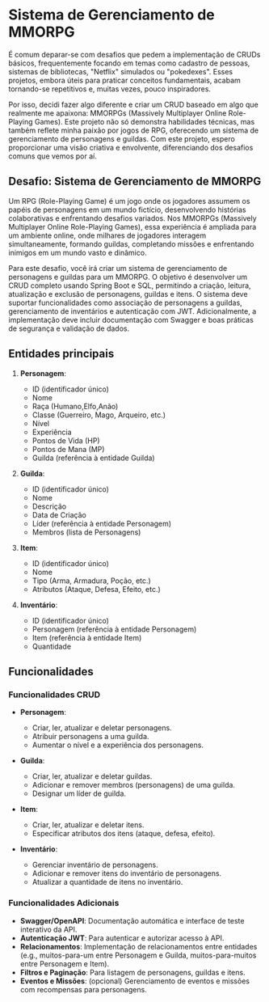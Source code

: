 # Sistema de Gerenciamento de MMORPG

É comum deparar-se com desafios que pedem a implementação de CRUDs básicos, frequentemente focando em temas como cadastro de pessoas, sistemas de bibliotecas, "Netflix" simulados ou "pokedexes". Esses projetos, embora úteis para praticar conceitos fundamentais, acabam tornando-se repetitivos e, muitas vezes, pouco inspiradores.

Por isso, decidi fazer algo diferente e criar um CRUD baseado em algo que realmente me apaixona: MMORPGs (Massively Multiplayer Online Role-Playing Games). Este projeto não só demonstra habilidades técnicas, mas também reflete minha paixão por jogos de RPG, oferecendo um sistema de gerenciamento de personagens e guildas. Com este projeto, espero proporcionar uma visão criativa e envolvente, diferenciando dos desafios comuns que vemos por aí.

## Desafio: Sistema de Gerenciamento de MMORPG

Um RPG (Role-Playing Game) é um jogo onde os jogadores assumem os papéis de personagens em um mundo fictício, desenvolvendo histórias colaborativas e enfrentando desafios variados. Nos MMORPGs (Massively Multiplayer Online Role-Playing Games), essa experiência é ampliada para um ambiente online, onde milhares de jogadores interagem simultaneamente, formando guildas, completando missões e enfrentando inimigos em um mundo vasto e dinâmico.

Para este desafio, você irá criar um sistema de gerenciamento de personagens e guildas para um MMORPG. O objetivo é desenvolver um CRUD completo usando Spring Boot e SQL, permitindo a criação, leitura, atualização e exclusão de personagens, guildas e itens. O sistema deve suportar funcionalidades como associação de personagens a guildas, gerenciamento de inventários e autenticação com JWT. Adicionalmente, a implementação deve incluir documentação com Swagger e boas práticas de segurança e validação de dados.

## Entidades principais

1. **Personagem**:
    - ID (identificador único)
    - Nome
    - Raça (Humano,Elfo,Anão)
    - Classe (Guerreiro, Mago, Arqueiro, etc.)
    - Nível
    - Experiência
    - Pontos de Vida (HP)
    - Pontos de Mana (MP)
    - Guilda (referência à entidade Guilda)

2. **Guilda**:
    - ID (identificador único)
    - Nome
    - Descrição
    - Data de Criação
    - Líder (referência à entidade Personagem)
    - Membros (lista de Personagens)

3. **Item**:
    - ID (identificador único)
    - Nome
    - Tipo (Arma, Armadura, Poção, etc.)
    - Atributos (Ataque, Defesa, Efeito, etc.)

4. **Inventário**:
    - ID (identificador único)
    - Personagem (referência à entidade Personagem)
    - Item (referência à entidade Item)
    - Quantidade

## Funcionalidades

### Funcionalidades CRUD

- **Personagem**:
    - Criar, ler, atualizar e deletar personagens.
    - Atribuir personagens a uma guilda.
    - Aumentar o nível e a experiência dos personagens.

- **Guilda**:
    - Criar, ler, atualizar e deletar guildas.
    - Adicionar e remover membros (personagens) de uma guilda.
    - Designar um líder de guilda.

- **Item**:
    - Criar, ler, atualizar e deletar itens.
    - Especificar atributos dos itens (ataque, defesa, efeito).

- **Inventário**:
    - Gerenciar inventário de personagens.
    - Adicionar e remover itens do inventário de personagens.
    - Atualizar a quantidade de itens no inventário.

### Funcionalidades Adicionais

- **Swagger/OpenAPI**: Documentação automática e interface de teste interativo da API.
- **Autenticação JWT**: Para autenticar e autorizar acesso à API.
- **Relacionamentos**: Implementação de relacionamentos entre entidades (e.g., muitos-para-um entre Personagem e Guilda, muitos-para-muitos entre Personagem e Item).
- **Filtros e Paginação**: Para listagem de personagens, guildas e itens.
- **Eventos e Missões**: (opcional) Gerenciamento de eventos e missões com recompensas para personagens.
